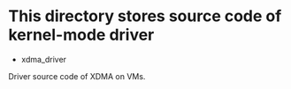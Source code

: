 # This directory stores source code of kernel-mode driver



* xdma_driver

Driver source code of XDMA on VMs.
